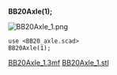 
**BB20Axle(1);**

![BB20Axle_1.png](BB20Axle_1.png)

    use <BB20_axle.scad>
    BB20Axle(1);

[BB20Axle_1.3mf](BB20Axle_1.3mf)
[BB20Axle_1.stl](BB20Axle_1.stl)



